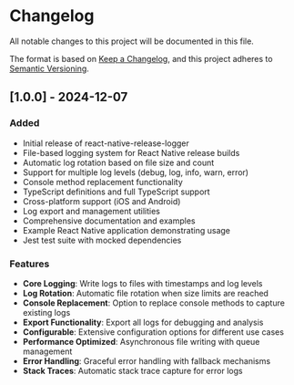 # Changelog

All notable changes to this project will be documented in this file.

The format is based on [Keep a Changelog](https://keepachangelog.com/en/1.0.0/),
and this project adheres to [Semantic Versioning](https://semver.org/spec/v2.0.0.html).

## [1.0.0] - 2024-12-07

### Added
- Initial release of react-native-release-logger
- File-based logging system for React Native release builds
- Automatic log rotation based on file size and count
- Support for multiple log levels (debug, log, info, warn, error)
- Console method replacement functionality
- TypeScript definitions and full TypeScript support
- Cross-platform support (iOS and Android)
- Log export and management utilities
- Comprehensive documentation and examples
- Example React Native application demonstrating usage
- Jest test suite with mocked dependencies

### Features
- **Core Logging**: Write logs to files with timestamps and log levels
- **Log Rotation**: Automatic file rotation when size limits are reached
- **Console Replacement**: Option to replace console methods to capture existing logs
- **Export Functionality**: Export all logs for debugging and analysis
- **Configurable**: Extensive configuration options for different use cases
- **Performance Optimized**: Asynchronous file writing with queue management
- **Error Handling**: Graceful error handling with fallback mechanisms
- **Stack Traces**: Automatic stack trace capture for error logs
